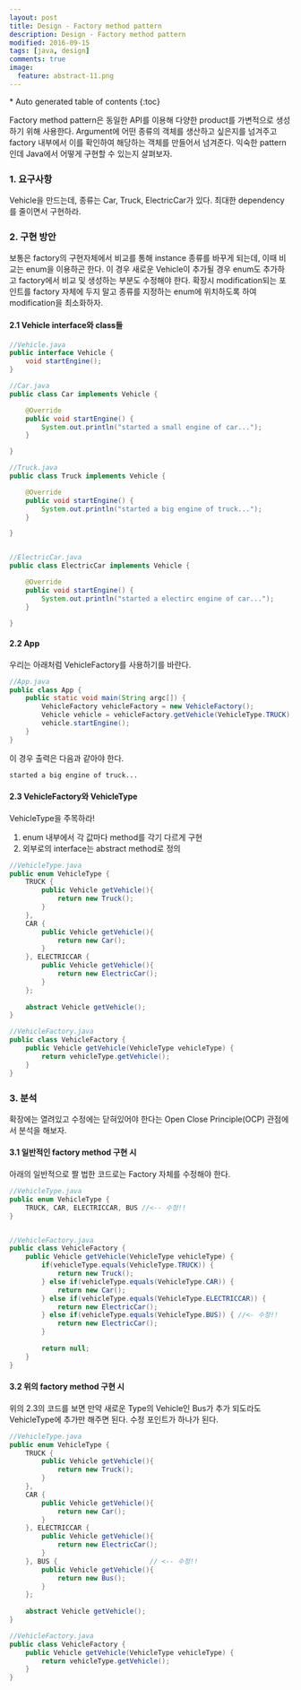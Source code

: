```yaml
---
layout: post
title: Design - Factory method pattern
description: Design - Factory method pattern
modified: 2016-09-15
tags: [java, design]
comments: true
image:
  feature: abstract-11.png
---
```


<section id="table-of-contents" class="toc">
<div id="drawer" markdown="1">
*  Auto generated table of contents
{:toc}
</div>
</section><!-- /#table-of-contents -->


Factory method pattern은 동일한 API를 이용해 다양한 product를 가변적으로 생성하기 위해 사용한다. 
Argument에 어떤 종류의 객체를 생산하고 싶은지를 넘겨주고 factory 내부에서 이를 확인하여 해당하는 객체를 만들어서 넘겨준다. 
익숙한 pattern인데 Java에서 어떻게 구현할 수 있는지 살펴보자. 
 


### 1. 요구사항 

Vehicle을 만드는데, 종류는 Car, Truck, ElectricCar가 있다. 최대한 dependency를 줄이면서 구현하라. 


### 2. 구현 방안

보통은 factory의 구현자체에서 비교를 통해 instance 종류를 바꾸게 되는데, 이때 비교는 enum을 이용하곤 한다. 
이 경우 새로운 Vehicle이 추가될 경우 enum도 추가하고 factory에서 비교 및 생성하는 부분도 수정해야 한다. 
확장시 modification되는 포인트를 factory 자체에 두지 말고 종류를 지정하는 enum에 위치하도록 하여 modification을 최소화하자. 

#### 2.1 Vehicle interface와 class들 

```java
//Vehicle.java
public interface Vehicle {
	void startEngine();
}

//Car.java
public class Car implements Vehicle {

	@Override
	public void startEngine() {
		System.out.println("started a small engine of car...");
	}

}

//Truck.java
public class Truck implements Vehicle {

	@Override
	public void startEngine() {
		System.out.println("started a big engine of truck...");
	}

}


//ElectricCar.java
public class ElectricCar implements Vehicle {

	@Override
	public void startEngine() {
		System.out.println("started a electirc engine of car...");
	}

}
```

#### 2.2 App

우리는 아래처럼 VehicleFactory를 사용하기를 바란다. 

```java
//App.java
public class App {
	public static void main(String argc[]) {
		VehicleFactory vehicleFactory = new VehicleFactory();
		Vehicle vehicle = vehicleFactory.getVehicle(VehicleType.TRUCK);
		vehicle.startEngine();
	}
}
```

이 경우 출력은 다음과 같아야 한다. 

```bash
started a big engine of truck...
```


#### 2.3 VehicleFactory와 VehicleType


VehicleType을 주목하라!

1. enum 내부에서 각 값마다 method를 각기 다르게 구현
2. 외부로의 interface는 abstract method로 정의

```java
//VehicleType.java
public enum VehicleType {
	TRUCK {
		public Vehicle getVehicle(){
			return new Truck();
		}
	}, 
	CAR {
		public Vehicle getVehicle(){
			return new Car();
		}
	}, ELECTRICCAR {
		public Vehicle getVehicle(){
			return new ElectricCar();
		}
	};
	
	abstract Vehicle getVehicle();
}

//VehicleFactory.java
public class VehicleFactory {
	public Vehicle getVehicle(VehicleType vehicleType) {
		return vehicleType.getVehicle();
	}
}

```

### 3. 분석

확장에는 열려있고 수정에는 닫혀있어야 한다는 Open Close Principle(OCP) 관점에서 분석을 해보자. 

#### 3.1 일반적인 factory method 구현 시 

아래의 일반적으로 짤 법한 코드로는 Factory 자체를 수정해야 한다. 

```java
//VehicleType.java
public enum VehicleType {
	TRUCK, CAR, ELECTRICCAR, BUS //<-- 수정!!
}


//VehicleFactory.java
public class VehicleFactory {
	public Vehicle getVehicle(VehicleType vehicleType) {
		if(vehicleType.equals(VehicleType.TRUCK)) {
			return new Truck();
		} else if(vehicleType.equals(VehicleType.CAR)) {
			return new Car();
		} else if(vehicleType.equals(VehicleType.ELECTRICCAR)) {
			return new ElectricCar();
		} else if(vehicleType.equals(VehicleType.BUS)) { //<- 수정!!
 			return new ElectricCar();
		} 
		
		return null;
	}
}
```

#### 3.2 위의 factory method 구현 시  

위의 2.3의 코드를 보면 만약 새로운 Type의 Vehicle인 Bus가 추가 되도라도 VehicleType에 추가만 해주면 된다. 수정 포인트가 하나가 된다. 

```java
//VehicleType.java
public enum VehicleType {
	TRUCK {
		public Vehicle getVehicle(){
			return new Truck();
		}
	}, 
	CAR {
		public Vehicle getVehicle(){
			return new Car();
		}
	}, ELECTRICCAR {
		public Vehicle getVehicle(){
			return new ElectricCar();
		}
	}, BUS {                       // <-- 수정!!
		public Vehicle getVehicle(){
			return new Bus();
		}
	};
	
	abstract Vehicle getVehicle();
}

//VehicleFactory.java
public class VehicleFactory {
	public Vehicle getVehicle(VehicleType vehicleType) {
		return vehicleType.getVehicle();
	}
}
```

